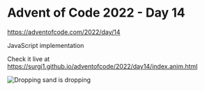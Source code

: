 # Advent of Code 2022 - Day 14

https://adventofcode.com/2022/day/14

JavaScript implementation

Check it live at https://surgi1.github.io/adventofcode/2022/day14/index.anim.html

![Dropping sand is dropping](https://surgi1.github.io/adventofcode/screenshots/2022_14.png)